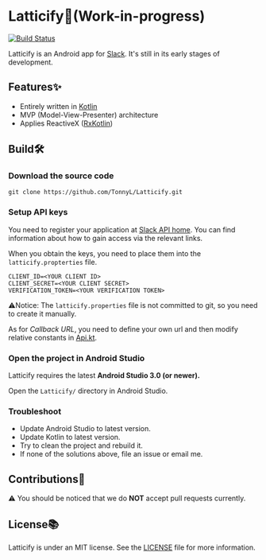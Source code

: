# Latticify💬(Work-in-progress)
[![Build Status](https://travis-ci.org/TonnyL/Latticify.svg?branch=master)](https://travis-ci.org/TonnyL/Latticify)

Latticify is an Android app for [Slack](https://slack.com/). It's still in its early stages of development.

## Features✨
+ Entirely written in [Kotlin](https://kotlinlang.org/)
+ MVP (Model-View-Presenter) architecture
+ Applies ReactiveX ([RxKotlin](https://github.com/ReactiveX/RxKotlin))

## Build🛠
### Download the source code
`git clone https://github.com/TonnyL/Latticify.git`

### Setup API keys
You need to register your application at [Slack API home](https://api.slack.com/). You can find information about how to gain access via the relevant links.

When you obtain the keys, you need to place them into the `latticify.propterties` file.

```
CLIENT_ID=<YOUR CLIENT ID>
CLIENT_SECRET=<YOUR CLIENT SECRET>
VERIFICATION_TOKEN=<YOUR VERIFICATION TOKEN>
```

⚠️Notice: The `latticify.properties` file is not committed to git, so you need to create it manually.

As for *Callback URL*, you need to define your own url and then modify relative constants in [Api.kt](./mobile/src/main/java/io/github/tonnyl/latticify/retrofit/Api.kt).

### Open the project in Android Studio
Latticify requires the latest **Android Studio 3.0 (or newer).**

Open the `Latticify/` directory in Android Studio.

### Troubleshoot
+ Update Android Studio to latest version.
+ Update Kotlin to latest version.
+ Try to clean the project and rebuild it.
+ If none of the solutions above, file an issue or email me.

## Contributions💪
⚠️ You should be noticed that we do **NOT** accept pull requests currently.

## License📚
Latticify is under an MIT license. See the [LICENSE](LICENSE) file for more information.